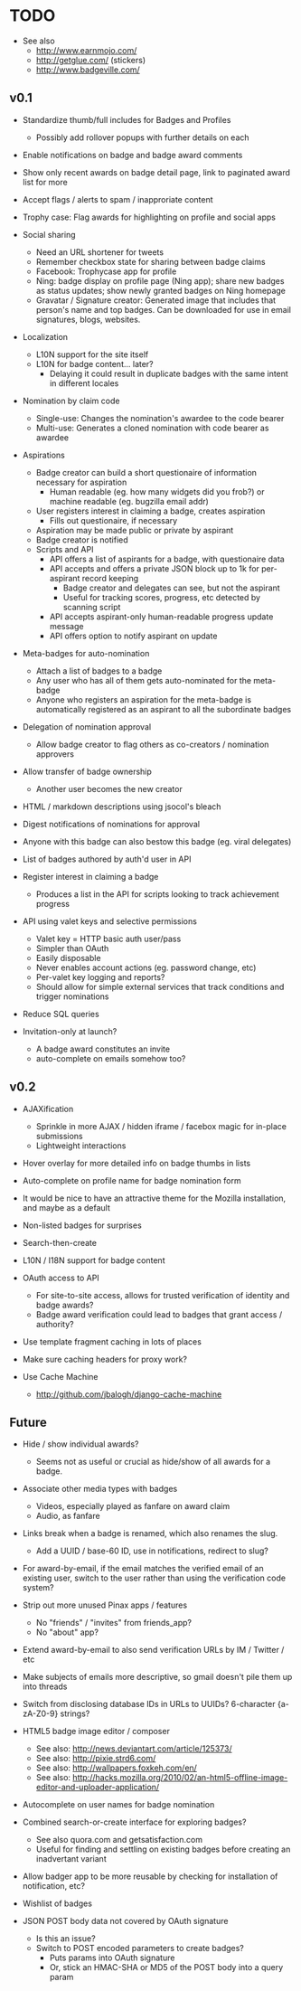 # TODO

* See also
    * http://www.earnmojo.com/
    * http://getglue.com/ (stickers)
    * http://www.badgeville.com/

## v0.1

* Standardize thumb/full includes for Badges and Profiles
    * Possibly add rollover popups with further details on each

* Enable notifications on badge and badge award comments

* Show only recent awards on badge detail page, link to paginated award list for more

* Accept flags / alerts to spam / inapproriate content

* Trophy case: Flag awards for highlighting on profile and social apps

* Social sharing
    * Need an URL shortener for tweets
    * Remember checkbox state for sharing between badge claims
    * Facebook: Trophycase app for profile
    * Ning: badge display on profile page (Ning app); share new badges as status updates; show newly granted badges on Ning homepage
    * Gravatar / Signature creator: Generated image that includes that person's name and top badges. Can be downloaded for use in email signatures, blogs, websites.

* Localization
    * L10N support for the site itself
    * L10N for badge content... later?
        * Delaying it could result in duplicate badges with the same intent in different locales

* Nomination by claim code
    * Single-use: Changes the nomination's awardee to the code bearer
    * Multi-use: Generates a cloned nomination with code bearer as awardee

* Aspirations
    * Badge creator can build a short questionaire of information necessary for aspiration
        * Human readable (eg. how many widgets did you frob?) or machine readable (eg. bugzilla email addr)
    * User registers interest in claiming a badge, creates aspiration
        * Fills out questionaire, if necessary
    * Aspiration may be made public or private by aspirant
    * Badge creator is notified
    * Scripts and API
        * API offers a list of aspirants for a badge, with questionaire data
        * API accepts and offers a private JSON block up to 1k for per-aspirant record keeping
            * Badge creator and delegates can see, but not the aspirant
            * Useful for tracking scores, progress, etc detected by scanning script
        * API accepts aspirant-only human-readable progress update message
        * API offers option to notify aspirant on update

* Meta-badges for auto-nomination
    * Attach a list of badges to a badge
    * Any user who has all of them gets auto-nominated for the meta-badge
    * Anyone who registers an aspiration for the meta-badge is automatically registered as an aspirant to all the subordinate badges

* Delegation of nomination approval
    * Allow badge creator to flag others as co-creators / nomination approvers

* Allow transfer of badge ownership
    * Another user becomes the new creator

* HTML / markdown descriptions using jsocol's bleach

* Digest notifications of nominations for approval

* Anyone with this badge can also bestow this badge (eg. viral delegates)

* List of badges authored by auth'd user in API

* Register interest in claiming a badge
    * Produces a list in the API for scripts looking to track achievement progress

* API using valet keys and selective permissions
    * Valet key = HTTP basic auth user/pass
    * Simpler than OAuth
    * Easily disposable
    * Never enables account actions (eg. password change, etc)
    * Per-valet key logging and reports?
    * Should allow for simple external services that track conditions and trigger nominations

* Reduce SQL queries

* Invitation-only at launch?
    * A badge award constitutes an invite
    * auto-complete on emails somehow too?

## v0.2

* AJAXification
    * Sprinkle in more AJAX / hidden iframe / facebox magic for in-place submissions
    * Lightweight interactions

* Hover overlay for more detailed info on badge thumbs in lists

* Auto-complete on profile name for badge nomination form

* It would be nice to have an attractive theme for the Mozilla installation, and maybe as a default

* Non-listed badges for surprises

* Search-then-create

* L10N / I18N support for badge content

* OAuth access to API
    * For site-to-site access, allows for trusted verification of identity and badge awards?
    * Badge award verification could lead to badges that grant access / authority?

* Use template fragment caching in lots of places

* Make sure caching headers for proxy work?

* Use Cache Machine
    * <http://github.com/jbalogh/django-cache-machine>

## Future

* Hide / show individual awards?
    * Seems not as useful or crucial as hide/show of all awards for a badge.

* Associate other media types with badges
    * Videos, especially played as fanfare on award claim
    * Audio, as fanfare

* Links break when a badge is renamed, which also renames the slug.
    * Add a UUID / base-60 ID, use in notifications, redirect to slug?

* For award-by-email, if the email matches the verified email of an existing user, switch to the user rather than using the verification code system?

* Strip out more unused Pinax apps / features
    * No "friends" / "invites" from friends_app?
    * No "about" app?

* Extend award-by-email to also send verification URLs by IM / Twitter / etc

* Make subjects of emails more descriptive, so gmail doesn't pile them up into threads

* Switch from disclosing database IDs in URLs to UUIDs? 6-character {a-zA-Z0-9} strings?

* HTML5 badge image editor / composer
    * See also: http://news.deviantart.com/article/125373/
    * See also: http://pixie.strd6.com/
    * See also: http://wallpapers.foxkeh.com/en/
    * See also: http://hacks.mozilla.org/2010/02/an-html5-offline-image-editor-and-uploader-application/

* Autocomplete on user names for badge nomination

* Combined search-or-create interface for exploring badges?
    * See also quora.com and getsatisfaction.com
    * Useful for finding and settling on existing badges before creating an inadvertant variant

* Allow badger app to be more reusable by checking for installation of notification, etc?

* Wishlist of badges

* JSON POST body data not covered by OAuth signature
    * Is this an issue?
    * Switch to POST encoded parameters to create badges?
        * Puts params into OAuth signature
        * Or, stick an HMAC-SHA or MD5 of the POST body into a query param

